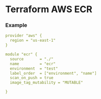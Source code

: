 # Terraform AWS ECR

### Example

```yaml
provider "aws" {
  region = "us-east-1"
}

module "ecr" {
  source       = "./"
  name         = "ecr"
  environment  = "test"
  label_order  = ["environment", "name"]
  scan_on_push = true
  image_tag_mutability = "MUTABLE"

}
```